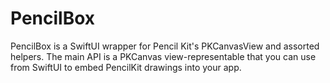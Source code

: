 # PencilBox

PencilBox is a SwiftUI wrapper for Pencil Kit's PKCanvasView and assorted helpers. The main API is a PKCanvas view-representable that you can use from SwiftUI to embed PencilKit drawings into your app.

